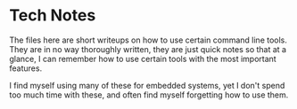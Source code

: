 # Tech Notes

The files here are short writeups on how to use certain command line
tools. They are in no way thoroughly written, they are just quick
notes so that at a glance, I can remember how to use certain tools with
the most important features.

I find myself using many of these for embedded systems, yet I don't spend
too much time with these, and often find myself forgetting how to use them.
